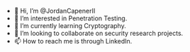- 👋 Hi, I’m @JordanCapenerII
- 👀 I’m interested in Penetration Testing.
- 🌱 I’m currently learning Cryptography.
- 💞️ I’m looking to collaborate on security research projects.
- 📫 How to reach me is through LinkedIn.

<!---
JordanCapenerII/JordanCapenerII is a ✨ special ✨ repository because its `README.md` (this file) appears on your GitHub profile.
You can click the Preview link to take a look at your changes.
--->
